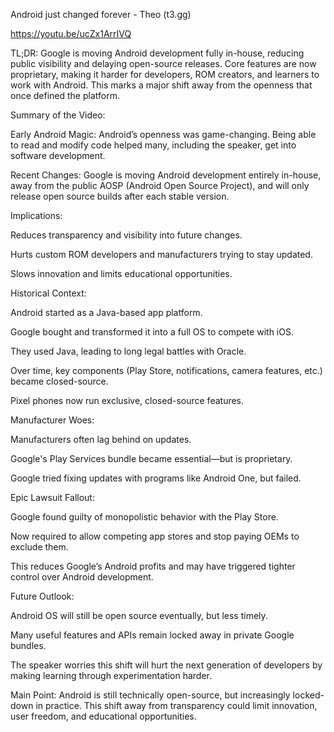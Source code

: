 Android just changed forever - Theo (t3.gg)

https://youtu.be/ucZx1ArrIVQ

TL;DR:
Google is moving Android development fully in-house, reducing public visibility and delaying open-source releases. Core features are now proprietary, making it harder for developers, ROM creators, and learners to work with Android. This marks a major shift away from the openness that once defined the platform.

Summary of the Video:

Early Android Magic: Android’s openness was game-changing. Being able to read and modify code helped many, including the speaker, get into software development.

Recent Changes: Google is moving Android development entirely in-house, away from the public AOSP (Android Open Source Project), and will only release open source builds after each stable version.

Implications:

Reduces transparency and visibility into future changes.

Hurts custom ROM developers and manufacturers trying to stay updated.

Slows innovation and limits educational opportunities.


Historical Context:

Android started as a Java-based app platform.

Google bought and transformed it into a full OS to compete with iOS.

They used Java, leading to long legal battles with Oracle.

Over time, key components (Play Store, notifications, camera features, etc.) became closed-source.

Pixel phones now run exclusive, closed-source features.


Manufacturer Woes:

Manufacturers often lag behind on updates.

Google's Play Services bundle became essential—but is proprietary.

Google tried fixing updates with programs like Android One, but failed.


Epic Lawsuit Fallout:

Google found guilty of monopolistic behavior with the Play Store.

Now required to allow competing app stores and stop paying OEMs to exclude them.

This reduces Google’s Android profits and may have triggered tighter control over Android development.


Future Outlook:

Android OS will still be open source eventually, but less timely.

Many useful features and APIs remain locked away in private Google bundles.

The speaker worries this shift will hurt the next generation of developers by making learning through experimentation harder.



Main Point:
Android is still technically open-source, but increasingly locked-down in practice. This shift away from transparency could limit innovation, user freedom, and educational opportunities.

